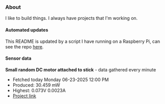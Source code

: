 ### About
I like to build things. I always have projects that I'm working on.

#### Automated updates
This README is updated by a script I have running on a Raspberry Pi, can see the repo [here](https://github.com/jdc-cunningham/raspi-git-repo-updater).

#### Sensor data


**Small random DC motor attached to stick** - data gathered every minute
- Fetched today Monday 06-23-2025 12:00 PM
- Produced: 30.459 mW
- Highest: 0.073V 0.0023A
- [Project link](https://github.com/jdc-cunningham/turbine-raspi)
